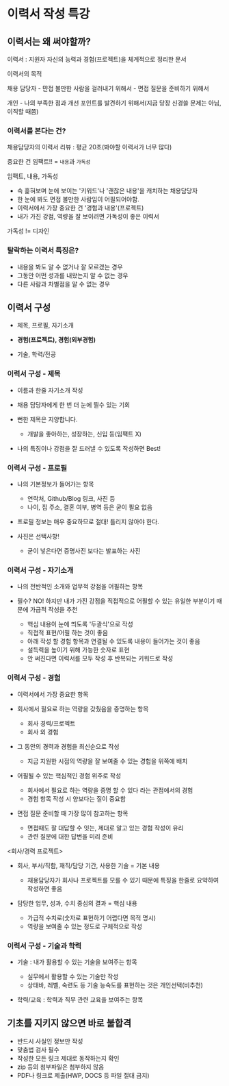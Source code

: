 # 이력서 작성 특강

## 이력서는 왜 써야할까?

이력서 : 지원자 자신의 능력과 경험(프로젝트)을 체계적으로 정리한 문서

이력서의 목적

  채용 담당자
    - 먄접 볼만한 사람을 걸러내기 위해서
    - 면접 질문을 준비하기 위해서

  개인
    - 나의 부족한 점과 개선 포인트를 발견하기 위해서(지금 당장 신경쓸 문제는 아님, 이직할 때쯤)

### 이력서를 본다는 건?

채용담당자의 이력서 리뷰 : 평균 20초(봐야할 이력서가 너무 많다)

중요한 건 임팩트!!
= `내용`과 `가독성`

임팩트, 내용, 가독성
  - 슥 흝혀보며 눈에 보이는 '키워드'나 '괜찮은 내용'을 캐치하는 채용담당자
  - 한 눈에 봐도 면접 볼만한 사람임이 어필되어야함.
  - 이력서에서 가장 중요한 건 '경험과 내용'(프로젝트)
  - 내가 가진 강점, 역량을 잘 보이려면 가독성이 좋은 이력서

가독성 != 디자인

### 탈락하는 이력서 특징은?

  - 내용을 봐도 알 수 없거나 잘 모르겠는 경우
  - 그동안 어떤 성과를 내왔는지 알 수 없는 경우
  - 다른 사람과 차별점을 알 수 없는 경우



## 이력서 구성

  - 제목, 프로필, 자기소개

  - **경험(프로젝트), 경험(외부경험)**

  - 기술, 학력/전공


### 이력서 구성 - 제목
  
  - 이름과 한줄 자기소개 작성
  
  - 채용 담당자에게 한 번 더 눈에 띌수 있는 기회
  
  - 뻔한 제목은 지양합니다.
    - 개발을 좋아하는, 성장하는, 신입 등(임팩트 X)

  - 나의 특징이나 강점을 잘 드러낼 수 있도록 작성하면 Best!

### 이력서 구성 - 프로필

  - 나의 기본정보가 들어가는 항목
    - 연락처, Github/Blog 링크, 사진 등
    - 나이, 집 주소, 결혼 여부, 병역 등은 굳이 필요 없음

  - 프로필 정보는 매우 중요하므로 절대! 틀리지 않아야 한다.

  - 사진은 선택사항!
    - 굳이 넣은다면 증명사진 보다는 발표하는 사진

### 이력서 구성 - 자기소개

  - 나의 전반적인 소개와 업무적 강점을 어필하는 항목
  
  - 필수? NO! 하지만 내가 가진 강점을 직접적으로 어필할 수 있는 유일한 부분이기 때문에 가급적 작성을 추천
    - 핵심 내용이 눈에 띄도록 '두괄식'으로 작성
    - 직접적 표현/어필 하는 것이 좋음
    - 아래 작성 할 경험 항목과 연결될 수 있도록 내용이 들어가는 것이 좋음
    - 설득력을 높이기 위해 가능한 숫자로 표현
    - 안 써진다면 이력서를 모두 작성 후 반복되는 키워드로 작성


### 이력서 구성 - 경험

  - 이력서에서 가장 중요한 항목

  - 회사에서 필요로 하는 역량을 갖췄음을 증명하는 항목
    - 회사 경력/프로젝트
    - 회사 외 경험

  - 그 동안의 경력과 경험을 최신순으로 작성
    - 지금 지원한 시점의 역량을 잘 보여줄 수 있는 경험을 위쪽에 배치

  - 어필될 수 있는 핵심적인 경험 위주로 작성
    - 회사에서 필요로 하는 역량을 증명 할 수 있다 라는 관점에서의 경험
    - 경험 항목 작성 시 양보다는 질이 중요함

  - 면접 질문 준비할 때 가장 많이 참고하는 항목
    - 면접때도 잘 대답할 수 잇는, 제대로 알고 있는 경험 작성이 유리
    - 관련 질문에 대한 답변을 미리 준비

  <회사/경력 프로젝트>
  - 회사, 부서/직함, 재직/담당 기간, 사용한 기술 = 기본 내용
    - 채용담당자가 회사나 프로젝트를 모를 수 있기 때문에 특징을 한줄로 요약하여 작성하면 좋음

  - 담당한 업무, 성과, 수치 중심의 결과 = 핵심 내용
    - 가급적 수치로(숫자로 표현하기 어렵다면 목적 명시)
    - 역량을 보여줄 수 있는 정도로 구체적으로 작성


### 이력서 구성 - 기술과 학력

  - 기술 : 내가 활용할 수 있는 기술을 보여주는 항목
    - 실무에서 활용할 수 있는 기술만 작성
    - 상태바, 레벨, 숙련도 등 기술 능숙도를 표현하는 것은 개인선택(비추천)

  - 학력/교육 : 학력과 직무 관련 교육을 보여주는 항목


## 기초를 지키지 않으면 바로 불합격

  - 반드시 사실인 정보만 작성
  - 맞춤법 검사 필수
  - 작성한 모든 링크 제대로 동작하는지 확인
  - zip 등의 첨부파일은 첨부하지 않음
  - PDF나 링크로 제출(HWP, DOCS 등 파일 절대 금지)


